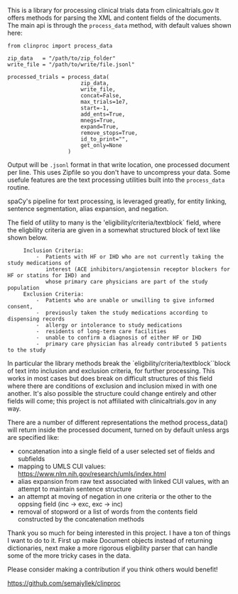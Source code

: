
This is a library for processing clinical trials data from clinicaltrials.gov
It offers methods for parsing the XML and content fields of the documents.  
The main api is through the `process_data` method, with default values shown here:

```
from clinproc import process_data

zip_data   = "/path/to/zip_folder"
write_file = "/path/to/write/file.jsonl"

processed_trials = process_data(
                       zip_data, 
                       write_file, 
                       concat=False, 
                       max_trials=1e7, 
                       start=-1, 
                       add_ents=True, 
                       mnegs=True, 
                       expand=True,
                       remove_stops=True,
                       id_to_print="", 
                       get_only=None
                   )
```

Output will be `.jsonl` format in that write location, one processed document per line.
This uses Zipfile so you don't have to uncompress your data.
Some usefule features are the text processing utilities built into the `process_data` routine.

spaCy's pipeline for text processing, is leveraged greatly, for entity linking, sentence segmentation, alias expansion, 
and negation. 

The field of utility to many is the 'eligibility/criteria/textblock` field, where the eligbility criteria are given in a
somewhat structured block of text like shown below. 

```
     Inclusion Criteria:
         -  Patients with HF or IHD who are not currently taking the study medications of
            interest (ACE inhibitors/angiotensin receptor blockers for HF or statins for IHD) and
            whose primary care physicians are part of the study population
     Exclusion Criteria:
         -  Patients who are unable or unwilling to give informed consent,
         -  previously taken the study medications according to dispensing records
         -  allergy or intolerance to study medications
         -  residents of long-term care facilities
         -  unable to confirm a diagnosis of either HF or IHD
         -  primary care physician has already contributed 5 patients to the study
 ```



In particular the library methods break the `eligbility/criteria/textblock``block of text into inclusion and exclusion criteria,
for further processing. This works in most cases but does break on difficult structures of this field where there are conditions of exclusion 
and inclusion mixed in with one another. It's also possible the structure could change entirely and other fields will come;
this project is not affiliated with clinicaltrials.gov in any way.

There are a number of different representations the method process_data() will return inside the processed document, turned on by default
unless args are specified like:

- concatenation into a single field of a user selected set of fields and subfields 
- mapping to UMLS CUI values: https://www.nlm.nih.gov/research/umls/index.html
- alias expansion from raw text associated with linked CUI values, with an attempt to maintain sentence structure
- an attempt at moving of negation in one criteria or the other to the oppsing field (inc -> exc, exc -> inc)
- removal of stopword or a list of words from the contents field constructed by the concatenation methods


Thank you so much for being interested in this project. I have a ton of things I want to do to it. First up make Document
objects instead of returning dictionaries, next make a more rigorous eligbility parser that can handle some of the more tricky cases in the data.

Please consider making a contribution if you think others would benefit!

https://github.com/semajyllek/clinproc



